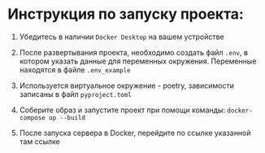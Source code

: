 # Инструкция по запуску проекта:

1. Убедитесь в наличии `Docker Desktop` на вашем устройстве

2. После развертывания проекта, необходимо создать файл `.env`, в котором указать данные для переменных окружения. Переменные находятся в файле `.env_example`

3. Используется виртуальное окружение - poetry, зависимости записаны в файл `pyproject.toml`

4. Соберите образ и запустите проект при помощи команды: `docker-compose up --build`

5. После запуска сервера в Docker, перейдите по ссылке указанной там ссылке